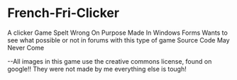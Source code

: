 # French-Fri-Clicker
A clicker Game Spelt Wrong On Purpose Made In Windows Forms Wants to see what possible or not in forums with this type of game
Source Code May Never Come


--All images in this game use the creative commons license, found on google!! They were not made by me everything else is tough!
